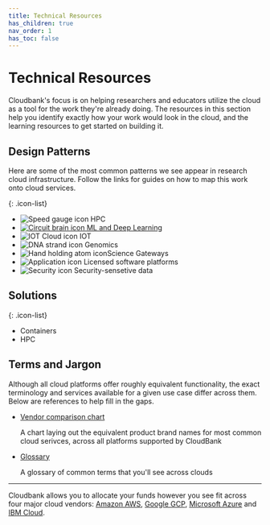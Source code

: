 ```yaml
---
title: Technical Resources
has_children: true
nav_order: 1
has_toc: false
---
```


# Technical Resources

Cloudbank's focus is on helping researchers and educators utilize the cloud as a tool for the work they're already doing. The resources in this section help you identify exactly how your work would look in the cloud, and the learning resources to get started on building it.

## Design Patterns

Here are some of the most common patterns we see appear in research cloud infrastructure. Follow the links for guides on how to map this work onto cloud services.

{: .icon-list}
- ![Speed gauge icon]({{site.baseurl}}/static/pattern-hpc.png) HPC
- [![Circuit brain icon]({{site.baseurl}}/static/pattern-ml.png) ML and Deep Learning](patterns/deep-learning)
- ![IOT Cloud icon]({{site.baseurl}}/static/pattern-iot.png) IOT
- ![DNA strand icon]({{site.baseurl}}/static/pattern-genom.png) Genomics
- ![Hand holding atom icon]({{site.baseurl}}/static/pattern-gateway.png)Science Gateways
- ![Application icon]({{site.baseurl}}/static/pattern-sw.png) Licensed software platforms
- ![Security icon]({{site.baseurl}}/static/pattern-security.png) Security-sensetive data

## Solutions

{: .icon-list}
- Containers
- HPC

## Terms and Jargon

Although all cloud platforms offer roughly equivalent functionality, the exact terminology and services available for a given use case differ across them. Below are references to help fill in the gaps.

- [Vendor comparison chart](https://www.cloudbank.org/cloudbank-catalog)

    A chart laying out the equivalent product brand names for most common cloud serivces, across all platforms supported by CloudBank

- [Glossary](https://www.cloudbank.org/cloud-terms)

    A glossary of common terms that you'll see across clouds




---
Cloudbank allows you to allocate your funds however you see fit across four major cloud vendors: [Amazon AWS](https://aws.amazon.com/products/), [Google GCP](https://cloud.google.com/products), [Microsoft Azure](https://azure.microsoft.com/en-us/services/) and [IBM Cloud](https://www.ibm.com/cloud).
